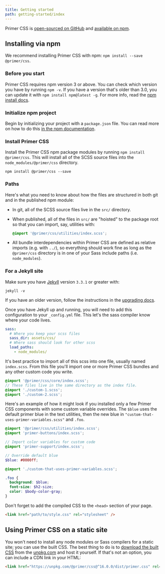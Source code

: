 ```yaml
---
title: Getting started
path: getting-started/index
---
```


Primer CSS is [open-sourced on GitHub](https://github.com/primer/css) and [available on npm](https://www.npmjs.com/package/@primer/css).

## Installing via npm

We recommend installing Primer CSS with npm: `npm install --save @primer/css`.

### Before you start

Primer CSS requires npm version 3 or above. You can check which version you have by running `npm -v`. If you have a version that's older than 3.0, you can update it with `npm install npm@latest -g`. For more info, read the [npm install docs](https://docs.npmjs.com/getting-started/installing-node).

### Initialize npm project

Begin by initializing your project with a `package.json` file. You can read more on how to do this [in the npm documentation](https://docs.npmjs.com/getting-started/using-a-package.json#creating-a-packagejson).

### Install Primer CSS

Install the Primer CSS npm package modules by running `npm install @primer/css`. This will install all of the SCSS source files into the `node_modules/@primer/css` directory.

```shell
npm install @primer/css --save
```

### Paths

Here's what you need to know about how the files are structured in both git and in the published npm module:

- In git, all of the SCSS source files live in the `src/` directory.
- When published, all of the files in `src/` are "hoisted" to the package root so that you can import, say, utilities with:

  ```scss
  @import '@primer/css/utilities/index.scss';
  ```

- All bundle interdependencies within Primer CSS are defined as relative imports (e.g. with `../`), so everything should work fine as long as the `@primer/css` directory is in one of your Sass include paths (i.e. `node_modules`).

### For a Jekyll site

Make sure you have [Jekyll](https://jekyllrb.com/) version `3.3.1` or greater with:

```shell
jekyll -v
```

If you have an older version, follow the instructions in the [upgrading docs](https://jekyllrb.com/docs/upgrading/).

Once you have Jekyll up and running, you will need to add this configuration to your `_config.yml` file. This let's the sass compiler know where your code lives.

```yml
sass:
  # Where you keep your scss files
  sass_dir: assets/css/
  # Where sass should look for other scss
  load_paths:
    - node_modules/
```

It's best practice to import all of this scss into one file, usually named `index.scss`. From this file you'll import one or more Primer CSS bundles and any other custom code you write.

```scss
@import '@primer/css/core/index.scss';
// These files live in the same directory as the index file.
@import './custom-1.scss';
@import './custom-2.scss';
```

Here's an example of how it might look if you installed only a few Primer CSS components with some custom variable overrides. The `$blue` uses the default primer blue in the text utilities, then the new blue in `"custom-that-uses-primer-variables.scss"` and `.foo`.

```scss
@import '@primer/css/utilities/index.scss';
@import 'primer-buttons/index.scss';

// Import color variables for custom code
@import 'primer-support/index.scss';

// Override default blue
$blue: #0000ff;

@import './custom-that-uses-primer-variables.scss';

.foo {
  background: $blue;
  font-size: $h2-size;
  color: $body-color-gray;
}
```

Don't forget to add the compiled CSS to the `<head>` section of your page.

```html
<link href="path/to/style.css" rel="stylesheet" />
```

## Using Primer CSS on a static site

You won't need to install any node modules or Sass compilers for a static site; you can use the built CSS. The best thing to do is to [download the built CSS](https://unpkg.com/@primer/css/dist/primer.css) from the [unpkg.com](https://unpkg.com) and host it yourself. If that's not an option, you can include a CDN link in your HTML:

```html
<link href="https://unpkg.com/@primer/css@^16.0.0/dist/primer.css" rel="stylesheet" />
```
